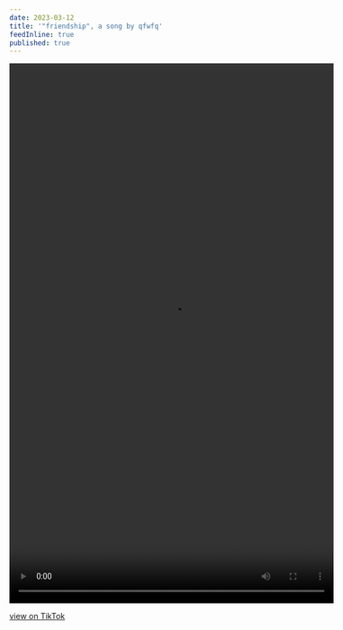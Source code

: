 ```yaml
---
date: 2023-03-12
title: '"friendship", a song by qfwfq'
feedInline: true
published: true
---
```



<video width="576" height="960" controls loop>
  <source src="/assets/2023/friendship.mp4" type="video/mp4">
</video>

[view on TikTok](https://www.tiktok.com/@otherdimensionalclub/video/7209875949444238638)
